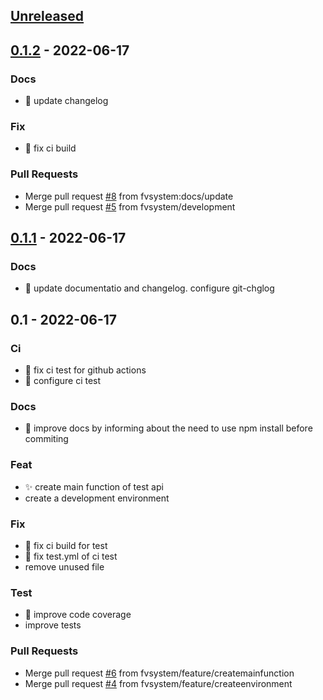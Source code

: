 <a name="unreleased"></a>
## [Unreleased]


<a name="0.1.2"></a>
## [0.1.2] - 2022-06-17
### Docs
- :memo: update changelog

### Fix
- :green_heart: fix ci build

### Pull Requests
- Merge pull request [#8](https://github.com/fvsystem/gomark/issues/8) from fvsystem:docs/update
- Merge pull request [#5](https://github.com/fvsystem/gomark/issues/5) from fvsystem/development


<a name="0.1.1"></a>
## [0.1.1] - 2022-06-17
### Docs
- :memo: update documentatio and changelog. configure git-chglog


<a name="0.1"></a>
## 0.1 - 2022-06-17
### Ci
- :green_heart: fix ci test for github actions
- :green_heart: configure ci test

### Docs
- :memo: improve docs by informing about the need to use npm install before commiting

### Feat
- :sparkles: create main function of test api
- create a development environment

### Fix
- :green_heart: fix ci build for test
- :green_heart: fix test.yml of ci test
- remove unused file

### Test
- :test_tube: improve code coverage
- improve tests

### Pull Requests
- Merge pull request [#6](https://github.com/fvsystem/gomark/issues/6) from fvsystem/feature/createmainfunction
- Merge pull request [#4](https://github.com/fvsystem/gomark/issues/4) from fvsystem/feature/createenvironment


[Unreleased]: https://github.com/fvsystem/gomark/compare/0.1.2...HEAD
[0.1.2]: https://github.com/fvsystem/gomark/compare/0.1.1...0.1.2
[0.1.1]: https://github.com/fvsystem/gomark/compare/0.1...0.1.1
